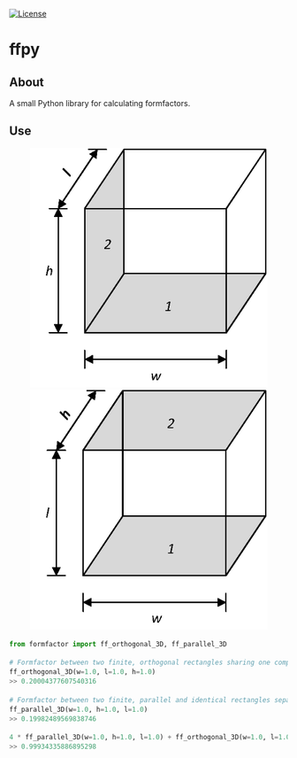 [![License][s1]][li]

[s1]: https://img.shields.io/badge/licence-GPL%203.0-blue.svg
[li]: https://raw.githubusercontent.com/matt77hias/ffpy/master/LICENSE.txt

# ffpy

## About
A small Python library for calculating formfactors.

## Use
<p align="center"><img src="res/FFo.png" width="429"><img src="res/FFp.png" width="429"></p>

~~~python
from formfactor import ff_orthogonal_3D, ff_parallel_3D

# Formfactor between two finite, orthogonal rectangles sharing one complete edge with length l
ff_orthogonal_3D(w=1.0, l=1.0, h=1.0)
>> 0.20004377607540316

# Formfactor between two finite, parallel and identical rectangles separated by a distance l
ff_parallel_3D(w=1.0, h=1.0, l=1.0)
>> 0.19982489569838746

4 * ff_parallel_3D(w=1.0, h=1.0, l=1.0) + ff_orthogonal_3D(w=1.0, l=1.0, h=1.0)
>> 0.99934335886895298
~~~

